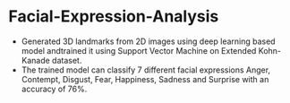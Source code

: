 # Facial-Expression-Analysis


+ Generated 3D landmarks from 2D images using deep learning based model andtrained it using Support Vector Machine on Extended Kohn-Kanade dataset.  
+ The trained model can classify 7 different facial expressions Anger, Contempt, Disgust, Fear, Happiness, Sadness and Surprise with an accuracy of 76%.
